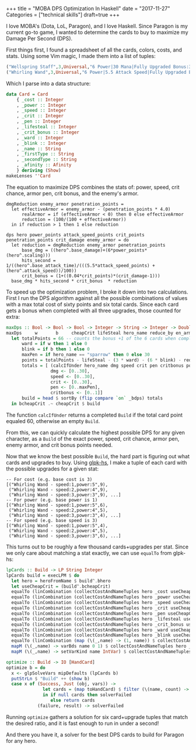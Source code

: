 +++
title = "MOBA DPS Optimization In Haskell"
date = "2017-11-27"
Categories = ["technical skills"]
draft=true
+++

I love MOBA's (Dota, LoL, Paragon), and I love Haskell. Since Paragon is my
current go-to game, I wanted to determine the cards to buy to maximize my Damage
Per Second (DPS).

First things first, I found a spreadsheet of all the cards, colors, costs, and
stats. Using some Vim magic, I made them into a list of tuples:

``` haskell
("Wellspring Staff",3,Universal,"6 Power|30 Mana|Fully Upgraded Bonus:30 Mana|0.3 Mana Regen"),
("Whirling Wand",3,Universal,"6 Power|5.5 Attack Speed|Fully Upgraded Bonus:11 Attack Speed"),
```

Which I parse into a data structure: 

``` haskell
data Card = Card
    { _cost :: Integer
    , _power :: Integer
    , _speed :: Integer
    , _crit :: Integer
    , _pen :: Integer
    , _lifesteal :: Integer
    , _crit_bonus :: Integer
    , _ward :: Integer
    , _blink :: Integer
    , _name :: String
    , _firstType :: String
    , _secondType :: String
    , _afinity :: Afinity
    } deriving (Show)
makeLenses ''Card
```

The equation to maximize DPS combines the stats of: power, speed, crit chance,
armor pen, crit bonus, and the enemy's armor.

```
dmgReduction enemy_armor penetration_points =
  let effectiveArmor = enemy_armor - (penetration_points * 4.0)
      realArmor = if (effectiveArmor < 0) then 0 else effectiveArmor
      reduction = (100/(100 + effectiveArmor))
  in if reduction > 1 then 1 else reduction

dps hero power_points attack_speed_points crit_points penetration_points crit_damage enemy_armor = do
  let reduction = dmgReduction enemy_armor penetration_points
      base_dmg = ((hero^.base_damage)+(6*power_points*(hero^.scaling)))
      hits_second = 1/((hero^.base_attack_time)/(((5.5*attack_speed_points) + (hero^.attack_speed))/100))
      crit_bonus = (1+((0.04*crit_points)*(crit_damage-1)))
  base_dmg * hits_second * crit_bonus  * reduction
```

To speed up the optimization problem, I broke it down into two calculations.
First I run the DPS algorithm against all the possible combinations of values
with a max total cost of sixty points and six total cards. Since each card gets
a bonus when completed with all three upgrades, those counted for extra:

```haskell
maxDps :: Bool -> Bool -> Bool -> Integer -> String -> Integer -> Double -> Build
maxDps     w       b     cheapCrit lifeSteal hero_name reduce_by en_armor =
  let totalPoints = 66 -- counts the bonus +1 of the 6 cards when completed
      ward = if w then 1 else 0
      blink = if b then 1 else 0
      maxPen = if hero_name == "sparrow" then 0 else 30
      points = totalPoints - lifeSteal - (3 * ward) - (6 * blink) - reduce_by
      totals = [ (calcIfUnder hero_name dmg speed crit pen critbonus points ward blink lifeSteal en_armor) |
                 dmg <- [0..30],
                 speed <- [0..30],
                 crit <- [0..30],
                 pen <- [0..maxPen],
                 critbonus <- [0..1]]
      build = head $ sortBy (flip compare `on` _bdps) totals
  in bcheapCrit .~ cheapCrit $ build
```

The function ```calcIfUnder``` returns a completed ```Build``` if the total
card point equaled 60, otherwise an empty ```Build```.

From this, we can quickly calculate the highest possible DPS for any given
character, as a ```Build``` of the exact power, speed, crit chance, armor pen,
enemy armor, and crit bonus points needed.

Now that we know the best possible ```Build```, the hard part is figuring out
what cards and upgrades to buy. Using
[glpk-hs](https://hackage.haskell.org/package/glpk-hs), I make a tuple of each card with
the possible upgrades for a given stat:

```
-- For cost (e.g. base cost is 3)
[("Whirling Wand - speed:1,power:5",9),
 ("Whirling Wand - speed:2,power:4",9),
 ("Whirling Wand - speed:3,power:3",9), ...]
-- For power (e.g. base power is 1)
[("Whirling Wand - speed:1,power:5",6),
 ("Whirling Wand - speed:2,power:4",5),
 ("Whirling Wand - speed:3,power:3",4), ...]
-- For speed (e.g. base speed is 3)
[("Whirling Wand - speed:1,power:5",4),
 ("Whirling Wand - speed:2,power:4",5),
 ("Whirling Wand - speed:3,power:3",6), ...]
```

This turns out to be roughly a few thousand cards+upgrades per stat. Since we
only care about matching a stat exactly, we can use ```equalTo``` from glpk-hs:

``` haskell
lpCards :: Build -> LP String Integer
lpCards build = execLPM $ do
  let hero = heroFromName $ build^.bhero
  let useCheapCrit = (build^.bcheapCrit)
  equalTo (linCombination (collectCostAndNameTuples hero _cost useCheapCrit)) totalCXP
  equalTo (linCombination (collectCostAndNameTuples hero _power useCheapCrit)) (build^.bpower)
  equalTo (linCombination (collectCostAndNameTuples hero _speed useCheapCrit)) (build^.bspeed)
  equalTo (linCombination (collectCostAndNameTuples hero _crit useCheapCrit)) (build^.bcrit)
  equalTo (linCombination (collectCostAndNameTuples hero _pen useCheapCrit)) (build^.bpen)
  equalTo (linCombination (collectCostAndNameTuples hero _lifesteal useCheapCrit)) (build^.blifesteal)
  equalTo (linCombination (collectCostAndNameTuples hero _crit_bonus useCheapCrit)) (build^.bcrit_bonus)
  equalTo (linCombination (collectCostAndNameTuples hero _ward useCheapCrit)) (build^.bward)
  equalTo (linCombination (collectCostAndNameTuples hero _blink useCheapCrit)) (build^.bblink)
  equalTo (linCombination (map (\(_,name) -> (1, name)) $ collectCostAndNameTuples hero _power useCheapCrit)) totalCards
  mapM (\(_,name) -> varBds name 0 1) $ collectCostAndNameTuples hero _power useCheapCrit
  mapM (\(_,name) -> setVarKind name IntVar) $ collectCostAndNameTuples hero _power useCheapCrit

optimize :: Build -> IO [HandCard]
optimize b = do
  x <- glpSolveVars mipDefaults (lpCards b)
  putStrLn $ "Build" ++ (show b)
  case x of (Success, Just (obj, vars)) ->
              let cards = (map toHandCard) $ filter (\(name, count) -> count /= 0) $ Map.toList vars
              in if null cards then solverFailed
                 else return cards
            (failure, result) -> solverFailed
```

Running ```optimize``` gathers a solution for six card+upgrade tuples that match
the desired ratio, and it is fast enough to run in under a second! 

And there you have it, a solver for the best DPS cards to build for Paragon for
any hero.


